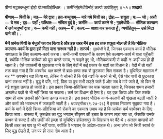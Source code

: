 

षीणां मद्धतबन्धूनां द्रोहो योऽसाविहोत्थित: । कर्मभिर्गृहमेधीयैर्नाहं कल्पो व्यपोहितुम् ॥ ५१॥ **शब्दार्थ** 

**षीणाम्—** **षियों के** **; मत्—** **मेरे द्वारा** **; हत-बन्धूनाम्—** **मारे गये मित्रों का** **; द्रोह:—** **शत्रुता** **; य:—** **जो** **; असौ—** **ये सब** **;** **इह—** **यहाँ** **; उत्थित:—** **संचित हुई है** **; कर्मभि:—** **कार्य करने से** **; गृहमेधीयै:—** **भौतिक कल्याण में लगे मनुष्यों द्वारा** **; न—** **कभी नहीं** **; अहम्—** **मैं** **; कल्प:—** **आशा कर सकता हूँ** **; व्यपोहितुम्—** **उसे मिटा पाने की।** **.** 

**मैनें अनेक षियों के बंधुओं का वध किया है और इस तरह मैंने इस हद तक शत्रुता** **मोल ली है कि भौतिक कल्याण-कार्य के द्वारा इसे मिटा पाना सश्भव नहीं है।** **तात्पर्य** : *गृहमेधी* वे हैं, जिनका एकमात्र कार्य है भौतिक सश्पन्नता के लिए कल्याण-कार्य करना। कभी-कभी पापकर्मों के कारण ऐसे कल्याण-कार्य में बाधा पहुँचती है, क्योंकि भौतिक कर्तव्यों को पूरा करते समय, न चाहते हुए भी, भौतिकतावादी से कहीं-न-कहीं पाप हो ही जाता है। ऐसे पापकर्मों से छुटकारा पाने के लिए वेदों में कई प्रकार के यज्ञों का विधान है। वेदों में तो यहाँ तक कहा गया है कि अश्वमेध *यज्ञ* करने से ब्रह्म-हत्या तक से छुटकारा मिल सकता है। युधिष्ठिर महाराज ने यह ** अश्वमेघ यज्ञ किया था, लेकिन वे सोचते हैं कि ऐसे यज्ञों के करने से भी, ऐसे घोर पापों से छुटकारा पाना सश्भव नहीं है। युद्ध में पति, भाई, पिता या पुत्र सभी लडऩे जाते हैं और जब वे मारे जाते हैं, तो फिर से नई शत्रुता उत्पन्न हो जाती है। इस प्रकार क्रिया-प्रतिक्रिया का चक्र चलता रहता है, जिसका शमन हजारों अश्वमेध यज्ञों से भी नहीं किया जा सकता। कर्म का विधान ही ऐसा है। यह एक क्रिया और फिर उसके साथ ही साथ उसकी प्रतिक्रिया उत्पन्न करता है। इस प्रकार भौतिक कार्य-कलापों की शृंखला बढ़ती जाती है और कर्ता को भवबन्धन में जकड़ती जाती है। *भगवद्गीता* (९.२७-२८) में इसका निवारण सुझाया गया है। कर्म के मार्ग में ऐसी क्रिया-प्रतिक्रिया को रोकने का एकमात्र उपाय यह है कि प्रत्येक कर्म परमेश्वर के लिए किया जाय। वास्तव में, कुरुक्षेत्र का युद्ध भगवान् श्रीकृष्ण की इच्छा के कारण लड़ा गया था, जैसाकि उनके कथन से स्पष्ट है और उन्हीं की इच्छा से युधिष्ठिर हस्तिनापुर के सिंहासन पर बैठे थे। अतएव पाण्डवों को किसी तरह का पाप छू भी नहीं पाया, क्योंकि वे भगवान् के आदेश-वाहक थे। अन्य लोग जो निजी स्वार्थ के लिए युद्ध छेड़ते हैं, उन पर ही सारा दोष आता है। 